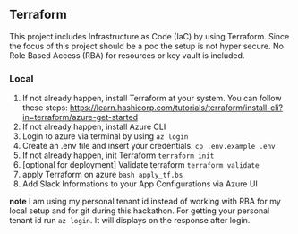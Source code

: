 ## Terraform
This project includes Infrastructure as Code (IaC) by using
Terraform. Since the focus of this project should be a poc
the setup is not hyper secure. No Role Based Access (RBA)
for resources or key vault is included.

### Local
1. If not already happen, install Terraform at your system. You can 
    follow these steps: https://learn.hashicorp.com/tutorials/terraform/install-cli?in=terraform/azure-get-started
2. If not already happen, install Azure CLI
3. Login to azure via terminal by using `az login`
4. Create an .env file and insert your credentials.
    `cp .env.example .env`
5. If not already happen, init Terraform `terraform init`
6. [optional for deployment] Validate terraform `terraform validate`
7. apply Terraform on azure `bash apply_tf.bs`
8. Add Slack Informations to your App Configurations via Azure UI

__note__ I am using my personal tenant id instead of working with RBA
for my local setup and for git during this hackathon. For getting
your personal tenant id run `az login`. It will displays on the
response after login.
